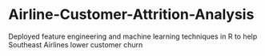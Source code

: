 # Airline-Customer-Attrition-Analysis
Deployed feature engineering and machine learning techniques in R to help Southeast Airlines lower customer churn
